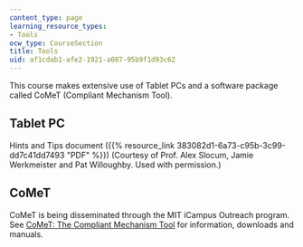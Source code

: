 ```yaml
---
content_type: page
learning_resource_types:
- Tools
ocw_type: CourseSection
title: Tools
uid: af1cdab1-afe2-1921-a087-95b9f1d93c62
---
```


This course makes extensive use of Tablet PCs and a software package called CoMeT (Compliant Mechanism Tool).

Tablet PC
---------

Hints and Tips document ({{% resource_link 383082d1-6a73-c95b-3c99-dd7c41dd7493 "PDF" %}}) (Courtesy of Prof. Alex Slocum, Jamie Werkmeister and Pat Willoughby. Used with permission.)

CoMeT
-----

CoMeT is being disseminated through the MIT iCampus Outreach program. See [CoMeT: The Compliant Mechanism Tool](http://icampus.mit.edu/CoMeT/) for information, downloads and manuals.